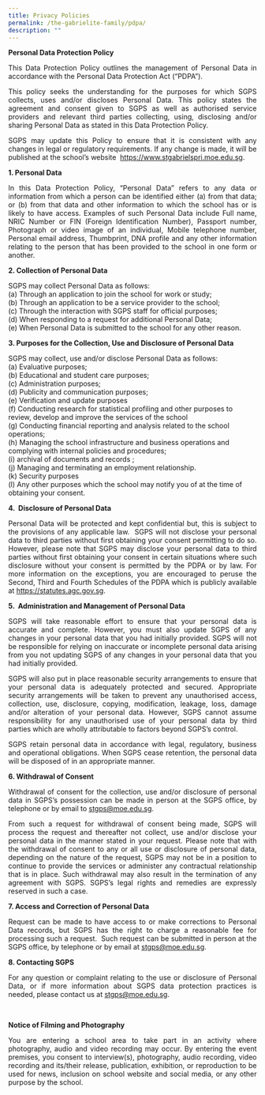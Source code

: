 ```yaml
---
title: Privacy Policies
permalink: /the-gabrielite-family/pdpa/
description: ""
---
```

**Personal Data Protection Policy**

<p align="justify"> 
This Data Protection Policy outlines the management of Personal Data in accordance with the Personal Data Protection Act (“PDPA”). </p>

<p align="justify">
This policy seeks the understanding for the purposes for which SGPS collects, uses and/or discloses Personal Data. This policy states the agreement and consent given to SGPS as well as authorised service providers and relevant third parties collecting, using, disclosing and/or sharing Personal Data as stated in this Data Protection Policy. </p>

<p align="justify">
SGPS may update this Policy to ensure that it is consistent with any changes in legal or regulatory requirements. If any change is made, it will be published at the school’s website  <a href="https://www.stgabrielspri.moe.edu.sg">https://www.stgabrielspri.moe.edu.sg</a>. </p>

**1. Personal Data**
<p align="justify">
In this Data Protection Policy, “Personal Data” refers to any data or information from which a person can be identified either (a) from that data; or (b) from that data and other information to which the school has or is likely to have access. Examples of such Personal Data include Full name, NRIC Number or FIN (Foreign Identification Number), Passport number, Photograph or video image of an individual, Mobile telephone number, Personal email address, Thumbprint, DNA profile and any other information relating to the person that has been provided to the school in one form or another. </p>

**2. Collection of Personal Data** <br>

SGPS may collect Personal Data as follows: <br>
(a) Through an application to join the school for work or study;
<br>(b) Through an application to be a service provider to the school; 
<br>(c) Through the interaction with SGPS staff for official purposes;
<br>(d) When responding to a request for additional Personal Data; 
<br>(e) When Personal Data is submitted to the school for any other reason.

**3. Purposes for the Collection, Use and Disclosure of Personal Data** <br>

SGPS may collect, use and/or disclose Personal Data as follows: <br> (a) Evaluative purposes;   
(b) Educational and student care purposes;    
(c) Administration purposes;    
(d) Publicity and communication purposes;   
(e) Verification and update purposes    
(f) Conducting research for statistical profiling and other purposes to review, develop and improve the services of the school     
(g) Conducting financial reporting and analysis related to the school operations;   
(h) Managing the school infrastructure and business operations and complying with internal policies and procedures;    
(i) archival of documents and records ;   
(j) Managing and terminating an employment relationship.    
(k) Security purposes    
(l) Any other purposes which the school may notify you of at the time of obtaining your consent.
<br>

**4.  Disclosure of Personal Data** <br>
<p align="justify">
Personal Data will be protected and kept confidential but, this is subject to the provisions of any applicable law.  SGPS will not disclose your personal data to third parties without first obtaining your consent permitting to do so. However, please note that SGPS may disclose your personal data to third parties without first obtaining your consent in certain situations where such disclosure without your consent is permitted by the PDPA or by law. For more information on the exceptions, you are encouraged to peruse the Second, Third and Fourth Schedules of the PDPA which is publicly available at <a href="https://statutes.agc.gov.sg">https://statutes.agc.gov.sg</a>. </p>

**5.  Administration and Management of Personal Data**
<p align="justify">
SGPS will take reasonable effort to ensure that your personal data is accurate and complete. However, you must also update SGPS of any changes in your personal data that you had initially provided. SGPS will not be responsible for relying on inaccurate or incomplete personal data arising from you not updating SGPS of any changes in your personal data that you had initially provided.</p>
<p align="justify">
SGPS will also put in place reasonable security arrangements to ensure that your personal data is adequately protected and secured. Appropriate security arrangements will be taken to prevent any unauthorised access, collection, use, disclosure, copying, modification, leakage, loss, damage and/or alteration of your personal data. However, SGPS cannot assume responsibility for any unauthorised use of your personal data by third parties which are wholly attributable to factors beyond SGPS’s control.</p>
<p align="justify">
SGPS retain personal data in accordance with legal, regulatory, business and operational obligations. When SGPS cease retention, the personal data will be disposed of in an appropriate manner.  </p>

**6. Withdrawal of Consent**
<p align="justify">
Withdrawal of consent for the collection, use and/or disclosure of personal data in SGPS’s possession can be made in person at the SGPS office, by telephone or by email to <a href="stgps@moe.edu.sg">stgps@moe.edu.sg</a></u>. </p>
	
<p align="justify">
From such a request for withdrawal of consent being made, SGPS will process the request and thereafter not collect, use and/or disclose your personal data in the manner stated in your request. Please note that with the withdrawal of consent to any or all use or disclosure of personal data, depending on the nature of the request, SGPS may not be in a position to continue to provide the services or administer any contractual relationship that is in place. Such withdrawal may also result in the termination of any agreement with SGPS. SGPS’s legal rights and remedies are expressly reserved in such a case. </p>

**7. Access and Correction of Personal Data** <br>
<p align="justify">
Request can be made to have access to or make corrections to Personal Data records, but SGPS has the right to charge a reasonable fee for processing such a request.  Such request can be submitted in person at the SGPS office, by telephone or by email at <u>stgps@moe.edu.sg</u>.  </p>

**8. Contacting SGPS** <br>
<p align="justify">
For any question or complaint relating to the use or disclosure of Personal Data, or if more information about SGPS data protection practices is needed, please contact us at <u>stgps@moe.edu.sg</u>. </p>
<br>

**Notice of Filming and Photography**
 
<p align="justify">
You are entering a school area to take part in an activity where photography, audio and video recording may occur. By entering the event premises, you consent to interview(s), photography, audio recording, video recording and its/their release, publication, exhibition, or reproduction to be used for news, inclusion on school website and social media, or any other purpose by the school.